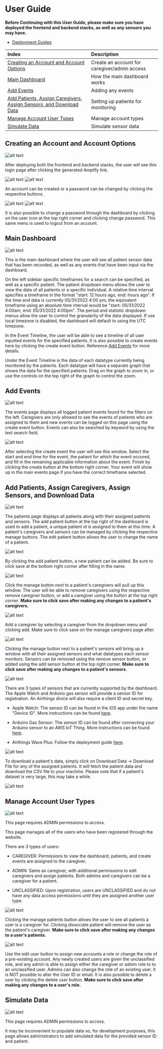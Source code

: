 # User Guide

**Before Continuing with this User Guide, please make sure you have deployed the frontend and backend stacks, as well as any sensors you may have.**

- [Deployment Guides](./DeploymentGuide.md)

| Index                                                                                        | Description                                               |
|:---------------------------------------------------------------------------------------------|:----------------------------------------------------------| 
| [Creating an Account and Account Options](#Creating-an-Account-and-Account-Options)          | Create an account for caregiver/admin access              |
| [Main Dashboard](#Main-Dashboard)                                                            | How the main dashboard works                              |
| [Add Events](#Add-Events)                                                                    | Adding any events                                         |
| [Add Patients, Assign Caregivers, Assign Sensors, and Download Data](#Add-Patients,-Assign-Caregivers-and-Sensors)  | Setting up patients for monitoring                        |
| [Manage Account User Types](#Manage-Account-User-Types)                                      | Manage account types                                      |
| [Simulate Data](#Simulate-Data)                                                              | Simulate sensor data                                      |

## Creating an Account and Account Options

![alt text](./images/dashboard_user_guide/login_page.PNG)

After deploying both the frontend and backend stacks, the user will see this login page after clicking the generated Amplify link. 

![alt text](./images/dashboard_user_guide/create_account.PNG)
![alt text](./images/dashboard_user_guide/reset_password.PNG)

An account can be created or a password can be changed by clicking the respective buttons.

![alt text](./images/dashboard_user_guide/user_options.PNG)
![alt text](./images/dashboard_user_guide/change_password.PNG)

It is also possible to change a password through the dashboard by clicking on the user icon at the top right corner and clicking change password. This same menu is used to logout from an account.

## Main Dashboard

![alt text](./images/dashboard_user_guide/main_dashboard.PNG)

This is the main dashboard where the user will see all patient sensor data that has been recorded, as well as any events that have been input via the dashboard.

On the left sidebar specific timeframes for a search can be specified, as well as a specific patient. The patient dropdown menu allows the user to view the data of all  patients or a specific individual. A relative time interval specifies a timeframe in the format "start: 12 hours ago, end: hours ago". If the time and data is currently 05/31/2022 4:00 pm, the equivalent timeframe using an absolute time interval would be "start: 05/31/2022 4:00am, end: 05/31/2022 4:00pm". The period and statistic dropdown menus allow the user to control the granularity of the data displayed. If use local timezone is disabled, the dashboard will default to using the UTC timezone.

In the Event Timeline, the user will be able to see a timeline of all user inputted events for the specified patients. It is also possible to create events here by clicking the create event button. Reference [Add Events](#add-events) for more details.

Under the Event Timeline is the data of each datatype currently being monitored by the patients. Each datatype will have a separate graph that shows the data for the specified patients. Drag on the graph to zoom in, or use the controls on the top right of the graph to control the zoom.

## Add Events

![alt text](./images/dashboard_user_guide/events_dashboard.PNG)

The events page displays all logged patient events found for the filters on the left. Caregivers are only allowed to see the events of patients who are assigned to them and new events can be logged on this page using the create event button. Events can also be searched by keyword by using the text search field.

![alt text](./images/dashboard_user_guide/create_event.PNG)

After selecting the create event the user will see this window. Select the start and end time for the event, the patient for which the event occured, and fill in the remaining applicable information about the event. Finish by clicking the create button at the bottom right corner. Your event will show up in the main events page if you have the correct timeframe selected.

## Add Patients, Assign Caregivers, Assign Sensors, and Download Data

![alt text](./images/dashboard_user_guide/patients_dashboard.PNG)

The patients page displays all patients along with their assigned patients and sensors. The add patient button at the top right of the dashboard is used to add a patient, a unique patient id is assigned to them at this time. A patient's caregivers and sensors can be managed by clicking the respective manage buttons. The edit patient button allows the user to change the name of a patient.

![alt text](./images/dashboard_user_guide/add_patient.PNG)

By clicking the add patient button, a new patient can be added. Be sure to click save at the bottom right corner after filling in the name.

![alt text](./images/dashboard_user_guide/manage_caregivers.PNG)

Click the manage button next to a patient's caregivers will pull up this window. The user will be able to remove caregivers using the respective remove caregiver button, or add a caregiver using the button at the top right corner. **Make sure to click save after making any changes to a patient's caregivers.**

![alt text](./images/dashboard_user_guide/add_caregiver.PNG)

Add a caregiver by selecting a caregiver from the dropdown menu and clicking add. Make sure to click save on the manage caregivers page after.

![alt text](./images/dashboard_user_guide/manage_sensors.PNG)

Clicking the manage button next to a patient's sensors will bring up a window with all their assigned sensors and what datatypes each sensor monitors. Sensors can be removed using the remove sensor button, or added using the add sensor button at the top right corner. **Make sure to click save after making any changes to a patient's sensors.**

![alt text](./images/dashboard_user_guide/add_sensors.PNG)

There are 3 types of sensors that are currently supported by the dashboard. The Apple Watch and Arduino gas sensor will provide a sensor ID for registration. An Airthings divice will also require a client ID and secret key.

- Apple Watch: The sensor ID can be found in the iOS app under the name "Device ID". More instructions can be found [here](https://github.com/UBC-CIC/health-platform-iOS-watchOS#ios-app-overview).

- Arduino Gas Sensor: The sensor ID can be found after connecting your Arduino sensor to an AWS IoT Thing. More instructions can be found [here](https://github.com/UBC-CIC/health-platform-arduino/blob/main/docs/arduino_sensor_setup.md).

- Airthings Wave Plus: Follow the deployment guide [here](https://github.com/UBC-CIC/health-platform/blob/main/docs/sensor_deployment/AirthingsDeployment.md).

![alt text](./images/dashboard_user_guide/download_data_dashboard.png)


To download a patient's data, simply click on Download Data -> Download File for any of the assigned patients. It will fetch the patient data and download the CSV file to your machine. Please note that if a patient's dataset is very large, this may take a while.

![alt text](./images/dashboard_user_guide/csv_file_download.png)

## Manage Account User Types

![alt text](./images/dashboard_user_guide/users_dashboard.PNG)

This page requires ADMIN permissions to access.

This page manages all of the users who have been registered through the website.

There are 3 types of users: 

- CAREGIVER: Permissions to view the dashboard, patients, and create events are assigned to the caregiver.

- ADMIN: Same as caregiver, with additional permissions to edit caregivers and assign patients. Both admins and caregivers can be a caregiver for a patient.

- UNCLASSIFIED: Upon registration, users are UNCLASSIFIED and do not have any data access permissions until they are assigned another user type.

![alt text](./images/dashboard_user_guide/manage_patients.PNG)

Clicking the manage patients button allows the user to see all patients a user is a caregiver for. Clicking dissociate patient will remove the user as the patient's caregiver. **Make sure to click save after making any changes to a user's patients.**

![alt text](./images/dashboard_user_guide/edit_user_details.PNG)

Use the edit user button to assign new accounts a role or change the role of a pre-existing account. Any newly created users are given the unclassified role, and any admin is able to assign either the caregiver or admin role to to an unclassified user. Admins can also change the role of an existing user. It is NOT possible to alter the User ID or email. It is also possible to delete a user by clicking the delete user button. **Make sure to click save after making any changes to a user's role.**

## Simulate Data

![alt text](./images/dashboard_user_guide/simulate_data.PNG)

This page requires ADMIN permissions to access.

It may be inconvenient to populate data so, for development purposes, this page allows administrators to add simulated data for the provided sensor ID and patient.
